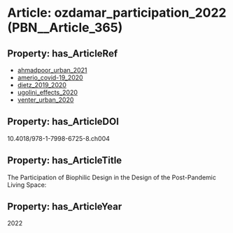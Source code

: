 # Article: __ozdamar_participation_2022__ (PBN__Article_365)

## Property: has_ArticleRef

* [ahmadpoor_urban_2021](../Article/PBN__Article_41)
* [amerio_covid-19_2020](../Article/PBN__Article_254)
* [dietz_2019_2020](../Article/PBN__Article_288)
* [ugolini_effects_2020](../Article/PBN__Article_90)
* [venter_urban_2020](../Article/PBN__Article_256)

## Property: has_ArticleDOI

10.4018/978-1-7998-6725-8.ch004

## Property: has_ArticleTitle

The Participation of Biophilic Design in the Design of the Post-Pandemic Living Space:

## Property: has_ArticleYear

2022

